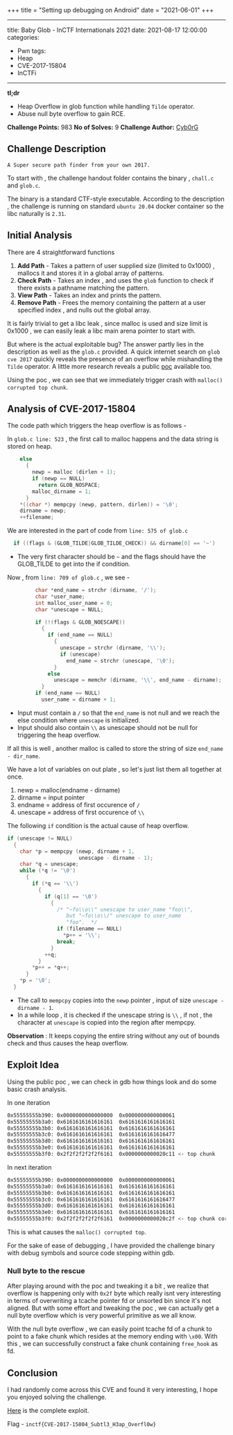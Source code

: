 +++ title = "Setting up debugging on Android" date = "2021-06-01" +++

---
title: Baby Glob - InCTF Internationals 2021
date: 2021-08-17 12:00:00
categories:
  - Pwn
tags:
  - Heap
  - CVE-2017-15804
  - InCTFi
---

**tl;dr**

+ Heap Overflow in glob function while handling `Tilde` operator.
+ Abuse null byte overflow to gain RCE.

**Challenge Points:** 983
**No of Solves:** 9
**Challenge Author:** [Cyb0rG](https://twitter.com/_Cyb0rG)

## Challenge Description

`A Super secure path finder from your own 2017.`

To start with , the challenge handout folder contains the binary , `chall.c` and `glob.c`.

The binary is a standard CTF-style executable. According to the description , the challenge is running on standard `ubuntu 20.04` docker container so the libc naturally is `2.31`.

## Initial Analysis

There are 4 straightforward functions 

1. **Add Path** - Takes a pattern of user supplied size (limited to 0x1000) , mallocs it and stores it in a global array of patterns.
2. **Check Path** - Takes an index , and uses the `glob` function to check if there exists a pathname matching the pattern.
3. **View Path** - Takes an index and prints the pattern.
4. **Remove Path** - Frees the memory containing the pattern at a user specified index , and nulls out the global array.

It is fairly trivial to get a libc leak , since malloc is used and size limit is 0x1000 , we can easily leak a libc main arena pointer to start with.

But where is the actual exploitable bug? The answer partly lies in the description as well as the `glob.c` provided. A quick internet search on `glob cve 2017` quickly reveals the presence of an overflow while mishandling the `Tilde` operator. A little more research reveals a public [poc](https://sourceware.org/bugzilla/attachment.cgi?id=10549&action=edit) available too. 

Using the poc , we can see that we immediately trigger crash with `malloc() corrupted top chunk`.

## Analysis of CVE-2017-15804

The code path which triggers the heap overflow is as follows -

In `glob.c line: 523` , the first call to malloc happens and the data string is stored on heap.

```c
    else
      {
        newp = malloc (dirlen + 1);
        if (newp == NULL)
          return GLOB_NOSPACE;
        malloc_dirname = 1;
      }
    *((char *) mempcpy (newp, pattern, dirlen)) = '\0';
    dirname = newp;
    ++filename;
```

We are interested in the part of code from `line: 575 of glob.c`

```c
  if ((flags & (GLOB_TILDE|GLOB_TILDE_CHECK)) && dirname[0] == '~')
```

+ The very first character should be `~` and the flags should have the GLOB_TILDE to get into the if condition.

Now , from `line: 709 of glob.c` , we see -

```c
         char *end_name = strchr (dirname, '/');
         char *user_name;
         int malloc_user_name = 0;
         char *unescape = NULL;

         if (!(flags & GLOB_NOESCAPE))
           {
             if (end_name == NULL)
               {
                 unescape = strchr (dirname, '\\');
                 if (unescape)
                   end_name = strchr (unescape, '\0');
               }
             else
               unescape = memchr (dirname, '\\', end_name - dirname);
           }
         if (end_name == NULL)
           user_name = dirname + 1;
```

+ Input must contain a `/` so that the `end_name` is not null and we reach the else condition where `unescape` is initialized.
+ Input should also contain `\\` as unescape should not be null for triggering the heap overflow.

If all this is well , another malloc is called to store the string of size `end_name - dir_name`.

We have a lot of variables on out plate , so let's just list them all together at once.

1. newp = malloc(endname - dirname)
2. dirname = input pointer
3. endname = address of first occurence of `/`
4. unescape = address of first occurence of `\\`

The following `if` condition is the actual cause of heap overflow.

```c
if (unescape != NULL)
  {
    char *p = mempcpy (newp, dirname + 1,
                       unescape - dirname - 1);
    char *q = unescape;
    while (*q != '\0')
      {
        if (*q == '\\')
          {
            if (q[1] == '\0')
              {
                /* "~fo\\o\\" unescape to user_name "foo\\",
                   but "~fo\\o\\/" unescape to user_name
                   "foo".  */
                if (filename == NULL)
                  *p++ = '\\';
                break;
              }
            ++q;
          }
        *p++ = *q++;
      }
    *p = '\0';
  }
```

+ The call to `mempcpy` copies into the `newp` pointer , input of size `unescape - dirname - 1`.
+ In a while loop , it is checked if the unescape string is `\\` , if not , the character at `unescape` is copied into the region after mempcpy.

**Observation** : It keeps copying the entire string without any out of bounds check and thus causes the heap overflow.

## Exploit Idea

Using the public poc , we can check in gdb how things look and do some basic crash analysis.

In one iteration

```sh
0x55555555b390:	0x0000000000000000	0x0000000000000061
0x55555555b3a0:	0x6161616161616161	0x6161616161616161
0x55555555b3b0:	0x6161616161616161	0x6161616161616161
0x55555555b3c0:	0x6161616161616161	0x6161616161616477
0x55555555b3d0:	0x6161616161616161	0x6161616161616161
0x55555555b3e0:	0x6161616161616161	0x6161616161616161
0x55555555b3f0:	0x2f2f2f2f2f2f6161	0x0000000000020c11 <- top chunk
```

In next iteration

```sh
0x55555555b390:	0x0000000000000000	0x0000000000000061
0x55555555b3a0:	0x6161616161616161	0x6161616161616161
0x55555555b3b0:	0x6161616161616161	0x6161616161616161
0x55555555b3c0:	0x6161616161616161	0x6161616161616477
0x55555555b3d0:	0x6161616161616161	0x6161616161616161
0x55555555b3e0:	0x6161616161616161	0x6161616161616161
0x55555555b3f0:	0x2f2f2f2f2f2f6161	0x0000000000020c2f <- top chunk corrupted with input
```

This is what causes the `malloc() corrupted top`.

For the sake of ease of debugging , I have provided the challenge binary with debug symbols and source code stepping within gdb.

### Null byte to the rescue

After playing around with the poc and tweaking it a bit , we realize that overflow is happening only with `0x2f` byte which really isnt very interesting in terms of overwriting a tcache pointer fd or unsorted bin since it's not aligned. But with some effort and tweaking the poc , we can actually get a null byte overflow which is very powerful primitive as we all know.

With the null byte overflow , we can easily point tcache fd of a chunk to point to a fake chunk which resides at the memory ending with `\x00`. With this , we can successfully construct a fake chunk containing `free_hook` as fd.

## Conclusion

I had randomly come across this CVE and found it very interesting, I hope you enjoyed solving the challenge.

[Here](https://gist.github.com/PwnVerse/d4d73d38c06b6cc20be4de9e98f16bbe) is the complete exploit.

Flag - `inctf{CVE-2017-15804_Subtl3_H3ap_Overfl0w}`













